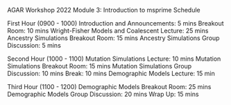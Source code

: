 AGAR Workshop 2022
Module 3: Introduction to msprime
Schedule 

First Hour (0900 - 1000)
Introduction and Announcements: 5 mins
Breakout Room: 10 mins
Wright-Fisher Models and Coalescent Lecture: 25 mins
Ancestry Simulations Breakout Room: 15 mins
Ancestry Simulations Group Discussion: 5 mins

Second Hour (1000 - 1100)
Mutation Simulations Lecture: 10 mins
Mutation Simulations Breakout Room: 15 mins
Mutation Simulations Group Discussion: 10 mins
Break: 10 mins
Demographic Models Lecture: 15 min

Third Hour (1100 - 1200)
Demographic Models Breakout Room: 25 mins
Demographic Models Group Discussion: 20 mins
Wrap Up: 15 mins
